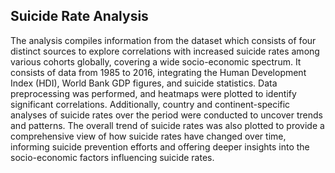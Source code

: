 ## Suicide Rate Analysis
The analysis compiles information from the dataset which consists of four distinct sources to explore correlations with increased suicide rates among various cohorts globally, covering a wide socio-economic spectrum. It consists of data from 1985 to 2016, integrating the Human Development Index (HDI), World Bank GDP figures, and suicide statistics. Data preprocessing was performed, and heatmaps were plotted to identify significant correlations. Additionally, country and continent-specific analyses of suicide rates over the period were conducted to uncover trends and patterns. The overall trend of suicide rates was also plotted to provide a comprehensive view of how suicide rates have changed over time, informing suicide prevention efforts and offering deeper insights into the socio-economic factors influencing suicide rates.
